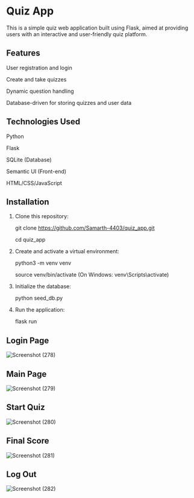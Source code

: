 # **Quiz App**

This is a simple quiz web application built using Flask, aimed at providing users with an interactive and user-friendly quiz platform.



## **Features**

User registration and login

Create and take quizzes

Dynamic question handling

Database-driven for storing quizzes and user data  




## **Technologies Used**

Python

Flask

SQLite (Database)

Semantic UI (Front-end)

HTML/CSS/JavaScript




## **Installation**

1. Clone this repository:

   git clone https://github.com/Samarth-4403/quiz_app.git

   cd quiz_app

3. Create and activate a virtual environment:

   python3 -m venv venv

   source venv/bin/activate  (On Windows: venv\Scripts\activate)

5. Initialize the database:

    python seed_db.py

7. Run the application:

    flask run






## Login Page 




![Screenshot (278)](https://github.com/user-attachments/assets/83801a7e-115e-4baa-b118-6e6cebabc4d7)




## Main Page 




![Screenshot (279)](https://github.com/user-attachments/assets/57b64d67-73ea-4602-bfc0-f30b68f08500)




## Start Quiz 




![Screenshot (280)](https://github.com/user-attachments/assets/71d0a858-3dd0-40f7-afb0-b9404cbc5f14)




## Final Score 




![Screenshot (281)](https://github.com/user-attachments/assets/2cdfaada-18e0-4545-8eaa-03b993b047b8)




## Log Out 




![Screenshot (282)](https://github.com/user-attachments/assets/8bd47397-c5a2-40c4-88f3-76dfe887b6f8)
























